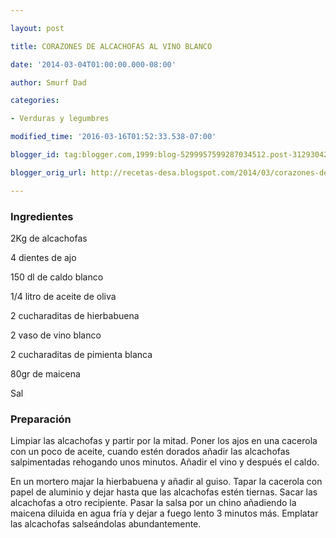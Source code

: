 ```yaml
---

layout: post

title: CORAZONES DE ALCACHOFAS AL VINO BLANCO

date: '2014-03-04T01:00:00.000-08:00'

author: Smurf Dad

categories:

- Verduras y legumbres

modified_time: '2016-03-16T01:52:33.538-07:00'

blogger_id: tag:blogger.com,1999:blog-5299957599287034512.post-3129304270444178271

blogger_orig_url: http://recetas-desa.blogspot.com/2014/03/corazones-de-alcachofas-al-vino-blanco.html

---
```


<h3>Ingredientes</h3>

2Kg de alcachofas

4 dientes de ajo

150 dl de caldo blanco

1/4 litro de aceite de oliva

2 cucharaditas de hierbabuena

2 vaso de vino blanco

2 cucharaditas de pimienta blanca

80gr de maicena

Sal

<h3>Preparación</h3>

Limpiar las alcachofas y partir por la mitad. Poner los ajos en una cacerola con un poco de aceite, cuando estén dorados añadir las alcachofas salpimentadas rehogando unos minutos. Añadir el vino y después el caldo.

En un mortero majar la hierbabuena y añadir al guiso. Tapar la cacerola con papel de aluminio y dejar hasta que las alcachofas estén tiernas. Sacar las alcachofas a otro recipiente. Pasar la salsa por un chino añadiendo la maicena diluida en agua fría y dejar a fuego lento 3 minutos más. Emplatar las alcachofas salseándolas abundantemente.